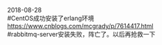 2018-08-28  
#CentOS成功安装了erlang环境  
https://www.cnblogs.com/mcgrady/p/7614417.html  
#rabbitmq-server安装失败，阵亡了。以后再抢救一下  
